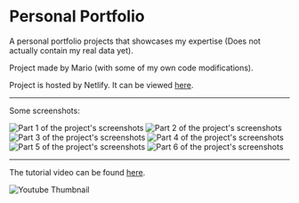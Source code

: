 # Personal Portfolio

A personal portfolio projects that showcases my expertise (Does not actually contain my real data yet).

Project made by Mario (with some of my own code modifications).

Project is hosted by Netlify. It can be viewed [here](https://mario-binus-portfolio.netlify.app/).

---

Some screenshots:

![Part 1 of the project's screenshots](./screenshot1.jpg)
![Part 2 of the project's screenshots](./screenshot2.jpg)
![Part 3 of the project's screenshots](./screenshot3.jpg)
![Part 4 of the project's screenshots](./screenshot4.jpg)
![Part 5 of the project's screenshots](./screenshot5.jpg)
![Part 6 of the project's screenshots](./screenshot6.jpg)

---

The tutorial video can be found [here](https://www.youtube.com/watch?v=3HNyXCPDQ7Q).

![Youtube Thumbnail](https://i.ytimg.com/vi/3HNyXCPDQ7Q/hqdefault.jpg?sqp=-oaymwEcCPYBEIoBSFXyq4qpAw4IARUAAIhCGAFwAcABBg==&rs=AOn4CLCTtlPIuFSBS5EmWn2cGNcIkCvMWw)